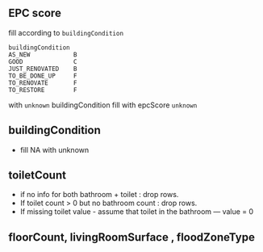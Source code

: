 ## EPC score

fill according to `buildingCondition`

```
buildingCondition
AS_NEW            B
GOOD              C
JUST_RENOVATED    B
TO_BE_DONE_UP     F
TO_RENOVATE       F
TO_RESTORE        F
```

with `unknown` buildingCondition fill with epcScore `unknown`

## buildingCondition

- fill NA with unknown

## toiletCount

- if no info for both bathroom + toilet : drop rows.
- If toilet count > 0 but no bathroom count : drop rows.
- If missing toilet value - assume that toilet in the bathroom — value = 0

## floorCount, livingRoomSurface , floodZoneType
